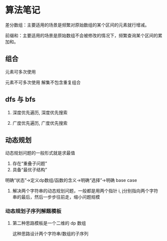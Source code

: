 # 算法笔记

差分数组：主要适用的场景是频繁对原始数组的某个区间的元素就行增减。

前缀和：主要适用的场景是原始数组不会被修改的情况下，频繁查询某个区间的累加和。

## 组合

元素可多次使用

元素不可多次使用  解集不包含重复组合

## dfs 与 bfs

1. 深度优先遍历, 深度优先搜索

2. 广度优先遍历, 广度优先搜索

## 动态规划

动态规划问题的一般形式就是求最值

1. 存在“重叠子问题”
2. 具备“最优子结构”

明确“状态”->定义dp数组/函数的含义->明确“选择”->明确 base case

1. 解决两个字符串的动态规划问题，一般都是用两个指针 i, j分别指向两个字符串的最后，然后一步步往前走，缩小问题规模

### 动态规划子序列解题模板

1. 第二种思路模板是一个二维的 dp 数组

   这种思路设计两个字符串/数组的子序列
